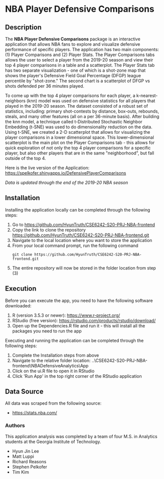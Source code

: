 # NBA Player Defensive Comparisons

## Description

The **NBA Player Defensive Comparisons** package is an interactive application that allows NBA fans to explore and visualize defensive performance of specific players. The application has two main components: (1) Player Comparisons and (2) Player Stats. The Player Comparisons tabs allows the user to select a player from the 2019-20 season and view their top 4 player comparisons in a table and a scatterplot. The Player Stats tab has two separate visualization - one of which is a shot-zone map that shows the player's Defensive Field Goal Percentage (DFGP) league percentile by "shot-zone." The second chart is a scatterplot of DFGP vs shots defended per 36 minutes played.

To come up with the top 4 player comparisons for each player, a k-nearest-neighbors (knn) model was used on defensive statistics for all players that played in the 2019-20 season. The dataset consisted of a robust set of statistics, including: primary shot-contests by distance, box-outs, rebounds, steals, and many other features (all on a per 36-minute basis). After building the knn model, a technique called t-Distributed Stochastic Neighbor Embedding (t-SNE) was used to do dimensionality reduction on the data. Using t-SNE, we created a 2-D scatterplot that allows for visualizing the player comparisons in a lower dimensional space. This lower-dimensional scatterplot is the main plot on the Player Comparisons tab - this allows for quick exploration of not only the top 4 player comparisons for a specific player, but also other players that are in the same "neighborhood", but fall outside of the top 4.

Here is the live version of the Application: https://spelkofer.shinyapps.io/DefensivePlayerComparisons

_Data is updated through the end of the 2019-20 NBA season_

## Installation

Installing the application locally can be completed through the following steps:

1. Go to https://github.com/HyunTruth/CSE6242-S20-PRJ-NBA-frontend
2. Copy the link to clone the repository https://github.com/HyunTruth/CSE6242-S20-PRJ-NBA-frontend.git
3. Navigate to the local location where you want to store the application
4. From your local command prompt, run the following command
   ```
   git clone https://github.com/HyunTruth/CSE6242-S20-PRJ-NBA-frontend.git
   ```
5. The entire repository will now be stored in the folder location from step (3)

## Execution

Before you can execute the app, you need to have the following software downloaded:

1. R (version 3.5.3 or newer): https://www.r-project.org/
2. RStudio (free version): https://rstudio.com/products/rstudio/download/
3. Open up the Dependencies.R file and run it - this will install all the packages you need to run the app

Executing and running the application can be completed through the following steps:

1. Complete the Installation steps from above
2. Navigate to the relative folder location: ..\CSE6242-S20-PRJ-NBA-frontend\NBADefensiveAnalytics\App
3. Click on the ui.R file to open it in RStudio
4. Click 'Run App' in the top right corner of the RStudio application

## Data Source

All data was scraped from the following source:

- https://stats.nba.com/

### Authors

This application analysis was completed by a team of four M.S. in Analytics students at the Georgia Institute of Technology.

- Hyun Jin Lee
- Matt Luppi
- Richard Reasons
- Stephen Pelkofer
- Tim Kim
